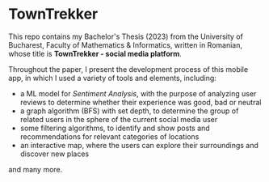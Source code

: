 # TownTrekker
This repo contains my Bachelor's Thesis (2023) from the University of Bucharest, Faculty of Mathematics &amp; Informatics, written in Romanian, whose title is **TownTrekker - social media platform**.

Throughout the paper, I present the development process of this mobile app, in which I used a variety of tools and elements, including:

* a ML model for _Sentiment Analysis_, with the purpose of analyzing user reviews to determine whether their experience was good, bad or neutral
* a graph algorithm (BFS) with set depth, to determine the group of related users in the sphere of the current social media user
* some filtering algorithms, to identify and show posts and recommendations for relevant categories of locations
* an interactive map, where the users can explore their surroundings and discover new places

and many more. 
